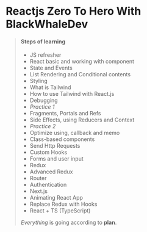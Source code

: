 # Reactjs Zero To Hero With BlackWhaleDev

> #### Steps of learning
>
> - JS refresher
> - React basic and working with component
> - State and Events
> - List Rendering and Conditional contents
> - Styling
> - What is Tailwind
> - How to use Tailwind with React.js
> - Debugging
> - *Practice 1*
> - Fragments, Portals and Refs
> - Side Effects, using Reducers and Context 
> - *Practice 2*
> - Optimize using, callback and memo
> - Class-based components
> - Send Http Requests
> - Custom Hooks
> - Forms and user input
> - Redux
> - Advanced Redux
> - Router
> - Authentication
> - Next.js
> - Animating React App
> - Replace Redux with Hooks
> - React + TS (TypeScript)
>
> 
>  *Everything* is going according to **plan**.
>

